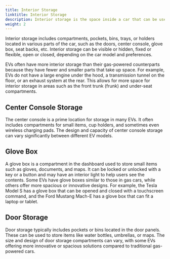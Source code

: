 ```yaml
---
title: Interior Storage
linktitle: Interior Storage
description: Interior storage is the space inside a car that can be used to store personal items, such as phones, wallets, keys, drinks, etc.
weight: 2
---
```

<!-- markdownlint-disable MD033 -->

Interior storage includes compartments, pockets, bins, trays, or holders located in various parts of the car, such as the doors, center console, glove box, seat backs, etc. Interior storage can be visible or hidden, fixed or flexible, open or closed, depending on the car model and preferences.

EVs often have more interior storage than their gas-powered counterparts because they have fewer and smaller parts that take up space. For example, EVs do not have a large engine under the hood, a transmission tunnel on the floor, or an exhaust system at the rear. This allows for more space for interior storage in areas such as the front trunk (frunk) and under-seat compartments.

## Center Console Storage

The center console is a prime location for storage in many EVs. It often includes compartments for small items, cup holders, and sometimes even wireless charging pads. The design and capacity of center console storage can vary significantly between different EV models.

## Glove Box

A glove box is a compartment in the dashboard used to store small items such as gloves, documents, and maps. It can be locked or unlocked with a key or a button and may have an interior light to help users see the contents. Some EVs have glove boxes similar to those in gas cars, while others offer more spacious or innovative designs. For example, the Tesla Model S has a glove box that can be opened and closed with a touchscreen command, and the Ford Mustang Mach-E has a glove box that can fit a laptop or tablet.

## Door Storage

Door storage typically includes pockets or bins located in the door panels. These can be used to store items like water bottles, umbrellas, or maps. The size and design of door storage compartments can vary, with some EVs offering more innovative or spacious solutions compared to traditional gas-powered cars.
